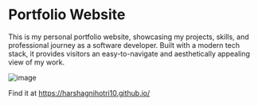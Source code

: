 # Portfolio Website

This is my personal portfolio website, showcasing my projects, skills, and professional journey as a software developer. Built with a modern tech stack, it provides visitors an easy-to-navigate and aesthetically appealing view of my work.

![image](https://github.com/user-attachments/assets/55a39c21-d12e-4e41-948b-d27f3a502780)

Find it at https://harshagnihotri10.github.io/
